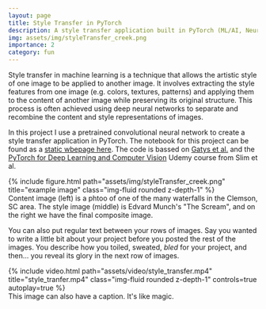 ```yaml
---
layout: page
title: Style Transfer in PyTorch
description: A style transfer application built in PyTorch (ML/AI, Neural Networks, Transfer Learning, Python, PyTorch)
img: assets/img/styleTransfer_creek.png
importance: 2
category: fun
---
```



Style transfer in machine learning is a technique that allows the artistic style of one image to be applied to another image. It involves extracting the style features from one image (e.g. colors, textures, patterns) and applying them to the content of another image while preserving its original structure. This process is often achieved using deep neural networks to separate and recombine the content and style representations of images. 

In this project I use a pretrained convolutional neural network to create a style transfer application in PyTorch. The notebook for this project can be found as a <a href="StyleTransfer_in_PyTorch.html">static wbepage here</a>. The code is bassed on <a href="https://www.cv-foundation.org/openaccess/content_cvpr_2016/papers/Gatys_Image_Style_Transfer_CVPR_2016_paper.pdf">Gatys et al.</a> and the <a href="https://www.udemy.com/course/pytorch-for-deep-learning-and-computer-vision/">PyTorch for Deep Learning and Computer Vision</a> Udemy course from Slim et al. 

<div class="row">
    <div class="col-sm mt-3 mt-md-0">
        {% include figure.html path="assets/img/styleTransfer_creek.png" title="example image" class="img-fluid rounded z-depth-1" %}
    </div>
</div>
<div class="caption">
    Content image (left) is a phtoo of one of the many waterfalls in the Clemson, SC area. The style image (middle) is Edvard Munch's "The Scream", and on the right we have the final composite image.
</div>

You can also put regular text between your rows of images.
Say you wanted to write a little bit about your project before you posted the rest of the images.
You describe how you toiled, sweated, *bled* for your project, and then... you reveal its glory in the next row of images.


<div class="row">
    <div class="col-sm mt-3 mt-md-0">
        {% include video.html path="assets/video/style_transfer.mp4" title="style_tranfer.mp4" class="img-fluid rounded z-depth-1" controls=true autoplay=true %}
    </div>
</div>
<div class="caption">
    This image can also have a caption. It's like magic.
</div>

